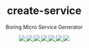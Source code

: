 <div align="center">
  <h1>create-service</h1>
  <p>Boring Micro Service Generator</p>
  
  <div>
    <a href="https://github.com/boringcodes/create-service/commits" aria-label="Commitizen Friendly">
      <img src="https://img.shields.io/badge/commitizen-friendly-brightgreen.svg?style=flat-square">
    </a>
    <a href="https://github.com/boringcodes/create-service/actions" aria-label="GitHub Workflow Status">
      <img src="https://img.shields.io/github/workflow/status/boringcodes/create-service/publish-npm?style=flat-square">
    </a>
    <a href="https://david-dm.org/boringcodes/create-service" aria-label="Dependencies Status">
      <img src="https://img.shields.io/david/boringcodes/create-service?style=flat-square">
    </a>
    <a href="https://www.npmjs.com/package/@boringcodes/create-service" aria-label="NPM Version">
      <img src="https://img.shields.io/npm/v/@boringcodes/create-service?color=brightgreen&style=flat-square">
    </a>
    <a href="https://www.npmjs.com/package/@boringcodes/create-service" aria-label="NPM Downloads">
      <img src="https://img.shields.io/npm/dm/@boringcodes/create-service?style=flat-square">
    </a>
    <a href="https://github.com/boringcodes/create-service/blob/master/LICENSE" aria-label="MIT License">
      <img src="https://img.shields.io/github/license/boringcodes/create-service?color=brightgreen&style=flat-square">
    </a>
    <a href="https://github.com/boringcodes" aria-label="BoringCodes Verified">
      <img src="https://img.shields.io/badge/boringcodes-verified-brightgreen?style=flat-square">
    </a>
  </div>
</div>
